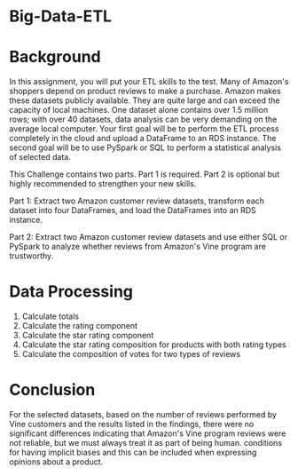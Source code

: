 # Big-Data-ETL

# Background

In this assignment, you will put your ETL skills to the test. Many of Amazon's shoppers depend on product reviews to make a purchase. Amazon makes these datasets publicly available. They are quite large and can exceed the capacity of local machines. One dataset alone contains over 1.5 million rows; with over 40 datasets, data analysis can be very demanding on the average local computer. Your first goal will be to perform the ETL process completely in the cloud and upload a DataFrame to an RDS instance. The second goal will be to use PySpark or SQL to perform a statistical analysis of selected data.

This Challenge contains two parts. Part 1 is required. Part 2 is optional but highly recommended to strengthen your new skills.

Part 1: Extract two Amazon customer review datasets, transform each dataset into four DataFrames, and load the DataFrames into an RDS instance.

Part 2: Extract two Amazon customer review datasets and use either SQL or PySpark to analyze whether reviews from Amazon's Vine program are trustworthy.

# Data Processing
1. Calculate totals
2. Calculate the rating component
3. Calculate the star rating component
4. Calculate the star rating composition for products with both rating types
5. Calculate the composition of votes for two types of reviews

# Conclusion
For the selected datasets, based on the number of reviews performed by Vine customers and the results listed in the findings, there were no significant differences indicating that Amazon's Vine program reviews were not reliable, but we must always treat it as part of being human. conditions for having implicit biases and this can be included when expressing opinions about a product.
